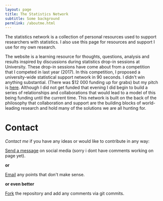 ```yaml
---
layout: page
title: The Statistics Network
subtitle: Some background
permlink: /aboutme.html
---
```


The statistics network is a collection of personal resources used to support researchers with statistics. I also use this page for resources and support I use for my own research.

The website is a learning resource for thoughts, questions, analysis and results inspired by discussions during statistics drop-in sessions at University. These drop-in sessions have come about from a competition that I competed in last year (2017). In this competition, I proposed a university-wide statistical support network in 90 seconds. I didn't win anything substantial. (There was $12 000 funding up for grabs) but my pitch is [here]("https://www.youtube.com/watch?v=2EXo0Iue1es&index=1&list=PLy1v_xE3ZjaA4PFdt_FJNBLljLAiuNTiV/"). Although I did not get funded that evening I did begin to build a series of relationships and collaborations that would lead to a model of this being funding until the current time. This network is built on the back of the philosophy that collaboration and support are the building blocks of world-leading research and hold many of the solutions we are all hunting for.

# Contact

*Contact me* if you have any ideas or would like to contribute in any way:

[Send a message](https:/facebook.com/StatisticsNetwork/) on social media (sorry i dont have comments working on page yet).

**or**

[Email](anthony.davidson@canberra.edu.au") any points that don't make sense.

**or even better**

[Fork](https://github.com/davan690) the repository and add any comments via git commits.
